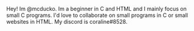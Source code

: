 

<!---
mcducko/mcducko is a ✨ special ✨ repository because its `README.md` (this file) appears on your GitHub profile.
You can click the Preview link to take a look at your changes.
--->
Hey! Im @mcducko. Im a beginner in C and HTML and I mainly focus on small C programs. I'd love to collaborate on small programs in C or small websites in HTML.
My discord is coraline#8528.
